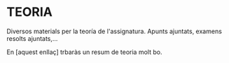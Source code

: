 # TEORIA #
Diversos materials per la teoría de l'assignatura. Apunts ajuntats, examens resolts ajuntats,...

En [aquest enllaç] trbaràs un resum de teoria molt bo.
